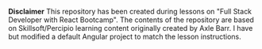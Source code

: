 **Disclaimer** This repository has been created during lessons on "Full Stack Developer with React Bootcamp". The contents of the repository are based on Skillsoft/Percipio learning content originally created by Axle Barr. I have but modified a default Angular project to match the lesson instructions.